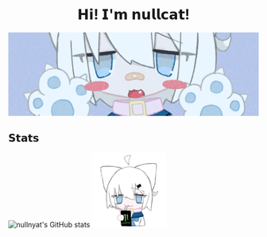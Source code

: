 <h1 align="center"> 𝗛𝗶! 𝗜'𝗺 𝗻𝘂𝗹𝗹𝗰𝗮𝘁!</h1>
<p align="center"><img src="assets/header.png">

## 𝗦𝘁𝗮𝘁𝘀
<p align="left">
 <img alt="nullnyat's GitHub stats" src="https://github-readme-stats.vercel.app/api?username=nullnyat&layout=compact&hide_border=ture&theme=nord&show_icons=ture&bg_color=161821&icon_color=95C4CE&text_color=FFF&title_color=91ACD1&count_private=ture">
<img width="150" src="assets/monster_nullcat.png">
